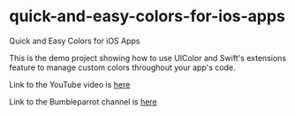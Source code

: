 # quick-and-easy-colors-for-ios-apps
Quick and Easy Colors for iOS Apps

This is the demo project showing how to use UIColor and Swift's extensions feature to manage custom colors throughout your app's code.

Link to the YouTube video is [here](https://youtube.com "Quick and Easy Colors for iOS Apps")

Link to the Bumbleparrot channel is [here](https://youtube.com "Bumbleparrot YouTube Channel")
